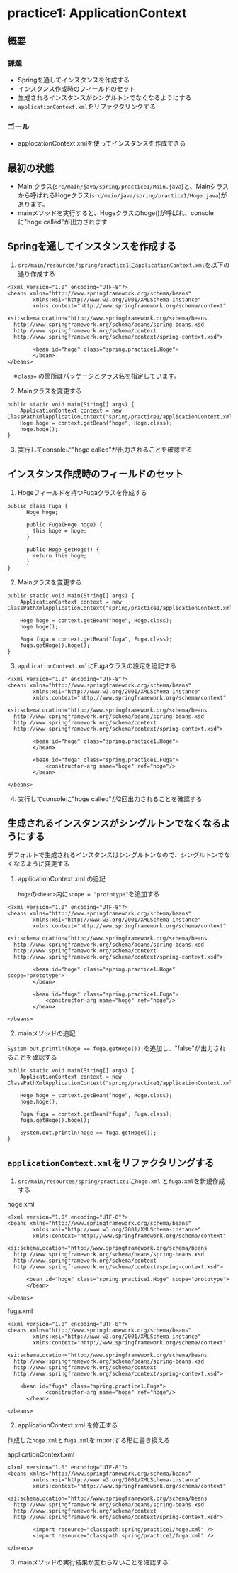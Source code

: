 # practice1: ApplicationContext
## 概要
### 課題
- Springを通してインスタンスを作成する
- インスタンス作成時のフィールドのセット
- 生成されるインスタンスがシングルトンでなくなるようにする
- `applicationContext.xml`をリファクタリングする

### ゴール
- applocationContext.xmlを使ってインスタンスを作成できる


## 最初の状態
- Main クラス(`src/main/java/spring/practice1/Main.java`)と、Mainクラスから呼ばれるHogeクラス(`src/main/java/spring/practice1/Hoge.java`)があります。
- mainメソッドを実行すると、Hogeクラスのhoge()が呼ばれ、consoleに"hoge called"が出力されます



## Springを通してインスタンスを作成する
1. `src/main/resources/spring/practice1`に`applicationContext.xml`を以下の通り作成する
```
<?xml version="1.0" encoding="UTF-8"?>
<beans xmlns="http://www.springframework.org/schema/beans"
        xmlns:xsi="http://www.w3.org/2001/XMLSchema-instance"
        xmlns:context="http://www.springframework.org/schema/context"
        xsi:schemaLocation="http://www.springframework.org/schema/beans
  http://www.springframework.org/schema/beans/spring-beans.xsd
  http://www.springframework.org/schema/context
  http://www.springframework.org/schema/context/spring-context.xsd">

        <bean id="hoge" class="spring.practice1.Hoge">
        </bean>
</beans>
```
　※`class=` の箇所はパッケージとクラス名を指定しています。

2. Mainクラスを変更する
```
public static void main(String[] args) {
	ApplicationContext context = new ClassPathXmlApplicationContext("spring/practice1/applicationContext.xml");
	Hoge hoge = context.getBean("hoge", Hoge.class);
	hoge.hoge();
}
```
3. 実行してconsoleに"hoge called"が出力されることを確認する

## インスタンス作成時のフィールドのセット
1. Hogeフィールドを持つFugaクラスを作成する

```
public class Fuga {
      Hoge hoge;

      public Fuga(Hoge hoge) {
		this.hoge = hoge;
      }

      public Hoge getHoge() {
		return this.hoge;
      }
}
```


2. Mainクラスを変更する
```
public static void main(String[] args) {
	ApplicationContext context = new ClassPathXmlApplicationContext("spring/practice1/applicationContext.xml");

	Hoge hoge = context.getBean("hoge", Hoge.class);
	hoge.hoge();

	Fuga fuga = context.getBean("fuga", Fuga.class);
	fuga.getHoge().hoge();
}
```

3. `applicationContext.xml`にFugaクラスの設定を追記する
```
<?xml version="1.0" encoding="UTF-8"?>
<beans xmlns="http://www.springframework.org/schema/beans"
        xmlns:xsi="http://www.w3.org/2001/XMLSchema-instance"
        xmlns:context="http://www.springframework.org/schema/context"
        xsi:schemaLocation="http://www.springframework.org/schema/beans
  http://www.springframework.org/schema/beans/spring-beans.xsd
  http://www.springframework.org/schema/context
  http://www.springframework.org/schema/context/spring-context.xsd">

        <bean id="hoge" class="spring.practice1.Hoge">
        </bean>

        <bean id="fuga" class="spring.practice1.Fuga">
        	<constructor-arg name="hoge" ref="hoge"/>
        </bean>

</beans>
```

4. 実行してconsoleに"hoge called"が2回出力されることを確認する

## 生成されるインスタンスがシングルトンでなくなるようにする
デフォルトで生成されるインスタンスはシングルトンなので、シングルトンでなくなるように変更する

1. applicationContext.xml の追記

      `hoge`の`<bean>`内に`scope = "prototype"`を追加する
```
<?xml version="1.0" encoding="UTF-8"?>
<beans xmlns="http://www.springframework.org/schema/beans"
        xmlns:xsi="http://www.w3.org/2001/XMLSchema-instance"
        xmlns:context="http://www.springframework.org/schema/context"
        xsi:schemaLocation="http://www.springframework.org/schema/beans
  http://www.springframework.org/schema/beans/spring-beans.xsd
  http://www.springframework.org/schema/context
  http://www.springframework.org/schema/context/spring-context.xsd">

        <bean id="hoge" class="spring.practice1.Hoge" scope="prototype">
        </bean>

        <bean id="fuga" class="spring.practice1.Fuga">
        	<constructor-arg name="hoge" ref="hoge"/>
        </bean>

</beans>
```

2. mainメソッドの追記

`System.out.println(hoge == fuga.getHoge());`を追加し、"false"が出力されることを確認する

```
public static void main(String[] args) {
	ApplicationContext context = new ClassPathXmlApplicationContext("spring/practice1/applicationContext.xml");

	Hoge hoge = context.getBean("hoge", Hoge.class);
	hoge.hoge();

	Fuga fuga = context.getBean("fuga", Fuga.class);
	fuga.getHoge().hoge();

	System.out.println(hoge == fuga.getHoge());
}
```

## `applicationContext.xml`をリファクタリングする
1. `src/main/resources/spring/practice1`に`hoge.xml` と`fuga.xml`を新規作成する

hoge.xml
```
<?xml version="1.0" encoding="UTF-8"?>
<beans xmlns="http://www.springframework.org/schema/beans"
        xmlns:xsi="http://www.w3.org/2001/XMLSchema-instance"
        xmlns:context="http://www.springframework.org/schema/context"
        xsi:schemaLocation="http://www.springframework.org/schema/beans
  http://www.springframework.org/schema/beans/spring-beans.xsd
  http://www.springframework.org/schema/context
  http://www.springframework.org/schema/context/spring-context.xsd">

      <bean id="hoge" class="spring.practice1.Hoge" scope="prototype">
      </bean>

</beans>
```

fuga.xml
```
<?xml version="1.0" encoding="UTF-8"?>
<beans xmlns="http://www.springframework.org/schema/beans"
        xmlns:xsi="http://www.w3.org/2001/XMLSchema-instance"
        xmlns:context="http://www.springframework.org/schema/context"
        xsi:schemaLocation="http://www.springframework.org/schema/beans
  http://www.springframework.org/schema/beans/spring-beans.xsd
  http://www.springframework.org/schema/context
  http://www.springframework.org/schema/context/spring-context.xsd">

	<bean id="fuga" class="spring.practice1.Fuga">
        	<constructor-arg name="hoge" ref="hoge"/>
      </bean>

</beans>
```

2. applicationContext.xml を修正する

作成した`hoge.xml`と`fuga.xml`をimportする形に書き換える

applicationContext.xml
```
<?xml version="1.0" encoding="UTF-8"?>
<beans xmlns="http://www.springframework.org/schema/beans"
        xmlns:xsi="http://www.w3.org/2001/XMLSchema-instance"
        xmlns:context="http://www.springframework.org/schema/context"
        xsi:schemaLocation="http://www.springframework.org/schema/beans
  http://www.springframework.org/schema/beans/spring-beans.xsd
  http://www.springframework.org/schema/context
  http://www.springframework.org/schema/context/spring-context.xsd">

        <import resource="classpath:spring/practice1/hoge.xml" />
        <import resource="classpath:spring/practice1/fuga.xml" />

</beans>
```

3. mainメソッドの実行結果が変わらないことを確認する

